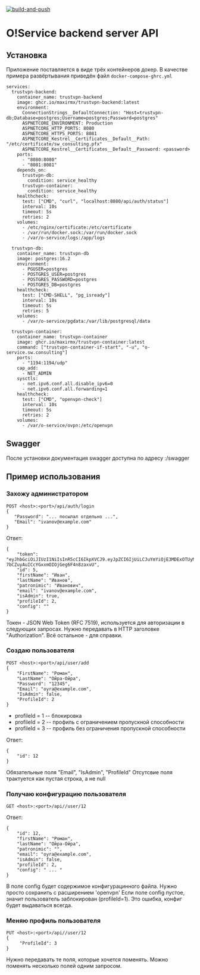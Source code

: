 [![build-and-push](https://github.com/maxirmx/trustvpn-backend/actions/workflows/build-and-push.yml/badge.svg)](https://github.com/maxirmx/trustvpn-backend/actions/workflows/build-and-push.yml)

# O!Service backend server API
## Установка
Приложение поставляется в виде трёх контейнеров докер.
В качестве примера развёртывания приведён файл ```docker-compose-ghrc.yml```

```
services:
  trustvpn-backend:
    container_name: trustvpn-backend
    image: ghcr.io/maxirmx/trustvpn-backend:latest
    environment:
      ConnectionStrings__DefaultConnection: "Host=trustvpn-db;Database=postgres;Username=postgres;Password=postgres"
      ASPNETCORE_ENVIRONMENT: Production
      ASPNETCORE_HTTP_PORTS: 8080
      ASPNETCORE_HTTPS_PORTS: 8081
      ASPNETCORE_Kestrel__Certificates__Default__Path: "/etc/certificate/sw_consulting.pfx"  
      ASPNETCORE_Kestrel__Certificates__Default__Password: <password>
    ports:
      - "8080:8080"
      - "8081:8081"
    depends_on:
      trustvpn-db:
        condition: service_healthy
      trustvpn-container:
        condition: service_healthy
    healthcheck:
      test: ["CMD", "curl", "localhost:8080/api/auth/status"]
      interval: 10s
      timeout: 5s
      retries: 2
    volumes:
      - /etc/nginx/certificate:/etc/certificate
      - /var/run/docker.sock:/var/run/docker.sock
      - /var/o-service/logs:/app/logs

  trustvpn-db:
    container_name: trustvpn-db
    image: postgres:16.2
    environment:
      - PGUSER=postgres
      - POSTGRES_USER=postgres
      - POSTGRES_PASSWORD=postgres
      - POSTGRES_DB=postgres
    healthcheck:
      test: ["CMD-SHELL", "pg_isready"]
      interval: 10s
      timeout: 5s
      retries: 5
    volumes:
      - /var/o-service/pgdata:/var/lib/postgresql/data

  trustvpn-container:
    container_name: trustvpn-container
    image: ghcr.io/maxirmx/trustvpn-container:latest
    command: ["trustvpn-container-if-start", "-u", "o-service.sw.consulting"]
    ports:
      - "1194:1194/udp"
    cap_add:
      - NET_ADMIN
    sysctls:
      - net.ipv6.conf.all.disable_ipv6=0
      - net.ipv6.conf.all.forwarding=1
    healthcheck:
      test: ["CMD", "openvpn-check"]
      interval: 10s
      timeout: 5s
      retries: 2
    volumes:
      - /var/o-service/ovpn:/etc/openvpn
```



## Swagger
После установки документация swagger доступна по адресу <host>:<port>/swagger

## Пример использования
### Захожу администратором

```
POST <host>:<port>/api/auth/login
{
   "Password": "... посылал отдельно ...",
   "Email": "ivanov@example.com"
}
```
Ответ:
```
{
    "token": "eyJhbGciOiJIUzI1NiIsInR5cCI6IkpXVCJ9.eyJpZCI6IjUiLCJuYmYiOjE3MDExOTUyMDYsImV4cCI6MTcwMTgwMDAwNiwiaWF0IjoxNzAxMTk1MjA2fQ.ZF21pHD4C-7bCZuyAuICcYGxxmOIOjGeg6F4n8zaxvU",
    "id": 5,
    "firstName": "Иван",
    "lastName": "Иванов",
    "patronimic": "Иванович",
    "email": "ivanov@example.com",
    "isAdmin": true,
    "profileId": 2,
    "config": ""
}
```
Токен - JSON Web Token (RFC 7519), используется для авторизации в следующих запросах. Нужно передавать в HTTP заголовке "Authorization". Всё остальноe - для справки.

### Создаю пользователя
```
POST <host>:<port>/api/user/add
{
    "FirstName": "Роман",
    "LastName": "Ойра-Ойра",
    "Password": "12345",
    "Email": "oyra@example.com",
    "IsAdmin": false,
    "ProfileId": 2
}
```

* profileId = 1   --  блокировка
* profileId = 2   --  профиль с ограничением пропускной способности
* profileId = 3   --  профиль без ограничения пропускной способности

Ответ:
```
{
    "id": 12
}
```
Обязательные поля "Email", "IsAdmin", "ProfileId"
Отсутсвие поля трактуется как пустая строка, а не null

### Получаю конфигурацию пользователя
```
GET <host>:<port>/api//user/12
```
Ответ:
```
{
    "id": 12,
    "firstName": "Роман",
    "lastName": "Ойра-Ойра",
    "patronimic": "",
    "email": "oyra@example.com",
    "isAdmin": false,
    "profileId": 2,
    "config": " ... "
}
```
В поле config будет содержимое конфигурацинного файла. Нужно просто сохранить с расширением  'openvpn'
Eсли поле config пустое, значит пользователь заблокирован (profileId=1). Это ошибка, конфиг будет выдаваться всегда.

### Меняю профиль пользователя
```
PUT <host>:<port>/api//user/12
{
     "ProfileId": 3
}
```
Нужно передавать те поля, которые хочется поменять. Можно поменять несколько полей одним запросом.
